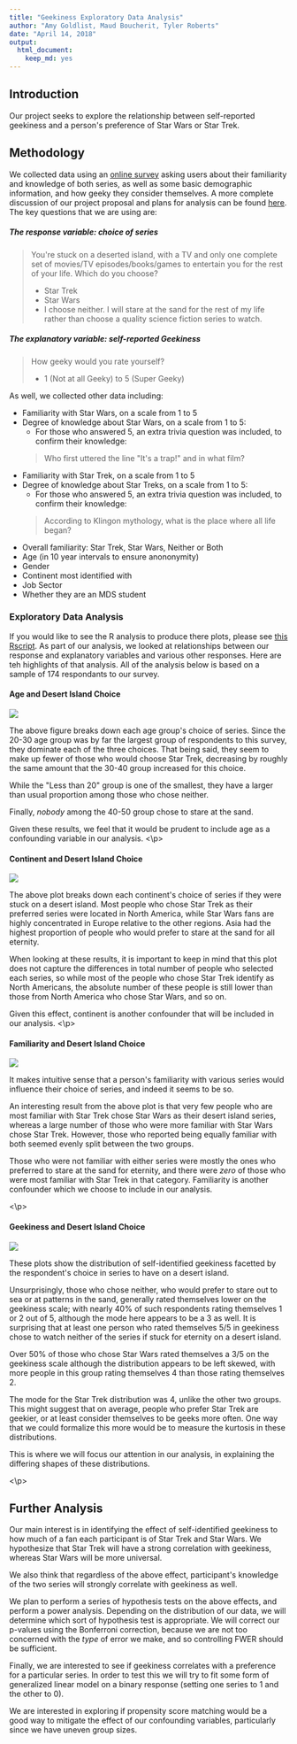 ```yaml
---
title: "Geekiness Exploratory Data Analysis"
author: "Amy Goldlist, Maud Boucherit, Tyler Roberts"
date: "April 14, 2018"
output:   
  html_document:
    keep_md: yes
---
```






## Introduction

Our project seeks to explore the relationship between self-reported geekiness and a person's preference of Star Wars or Star Trek. 

## Methodology

We collected data using an [online survey](https://goo.gl/forms/Jb3pCN6GVhqziVvt1) asking users about their familiarity and knowledge of both series, as well as some basic demographic information, and how geeky they consider themselves. A more complete discussion of our project proposal and plans for analysis can be found [here](../proposal.md).  The key questions that we are using are:

##### The response variable: choice of series

> You're stuck on a deserted island, with a TV and only one complete set of movies/TV episodes/books/games to entertain you for the rest of your life.  Which do you choose?  
> * Star Trek
> * Star Wars
> * I choose neither.  I will stare at the sand for the rest of my life rather than choose a quality science fiction series to watch.

##### The explanatory variable: self-reported Geekiness

> How geeky would you rate yourself?
> * 1 (Not at all Geeky) to 5 (Super Geeky)


As well, we collected other data including:
* Familiarity with Star Wars, on a scale from 1 to 5
* Degree of knowledge about Star Wars, on a scale from 1 to 5:
  * For those who answered 5, an extra trivia question was included, to confirm their knowledge:
  > Who first uttered the line "It's a trap!" and in what film?
* Familiarity with Star Trek, on a scale from 1 to 5
* Degree of knowledge about Star Treks, on a scale from 1 to 5:
  * For those who answered 5, an extra trivia question was included, to confirm their knowledge:
  > According to Klingon mythology, what is the place where all life began?
* Overall familiarity: Star Trek, Star Wars, Neither or Both
* Age (in 10 year intervals to ensure anononymity)
* Gender
* Continent most identified with
* Job Sector
* Whether they are an MDS student


### Exploratory Data Analysis

If you would like to see the R analysis to produce there plots, please see [this Rscript](../src/image_ag.R).  As part of our analysis, we looked at relationships between our response and explanatory variables and various other responses.  Here are teh highlights of that analysis.  All of the analysis below is based on a sample of 174 respondants to our survey.  


#### Age and Desert Island Choice

![](../results/figures/desert_island-age.png)
<p>
The above figure breaks down each age group's choice of series. Since the 20-30 age group was by far the largest group of respondents to this survey, they dominate each of the three choices. That being said, they seem to make up fewer of those who would choose Star Trek, decreasing by roughly the same amount that the 30-40 group increased for this choice.

While the "Less than 20" group is one of the smallest, they have a larger than usual proportion among those who chose neither.

Finally, *nobody* among the 40-50 group chose to stare at the sand.

Given these results, we feel that it would be prudent to include age as a confounding variable in our analysis.
<\p>

#### Continent and Desert Island Choice

![](../results/figures/desert_island-continent.png)
<p>
The above plot breaks down each continent's choice of series if they were stuck on a desert island.  Most people who chose Star Trek as their preferred series were located in North America, while Star Wars fans are highly concentrated in Europe relative to the other regions. Asia had the highest proportion of people who would prefer to stare at the sand for all eternity. 

When looking at these results, it is important to keep in mind that this plot does not capture the differences in total number of people who selected each series, so while most of the people who chose Star Trek identify as North Americans, the absolute number of these people is still lower than those from North America who chose Star Wars, and so on.

Given this effect, continent is another confounder that will be included in our analysis.
<\p>

#### Familiarity and Desert Island Choice

![](../results/figures/desert_island-familiarity.png)

<p>
It makes intuitive sense that a person's familiarity with various series would influence their choice of series, and indeed it seems to be so.

An interesting result from the above plot is that very few people who are most familiar with Star Trek chose Star Wars as their desert island series, whereas a large number of those who were more familiar with Star Wars chose Star Trek. However, those who reported being equally familiar with both seemed evenly split between the two groups. 

Those who were not familiar with either series were mostly the ones who preferred to stare at the sand for eternity, and there were *zero* of those who were most familiar with Star Trek in that category.  Familiarity is another confounder which we choose to include in our analysis.

<\p>

#### Geekiness and Desert Island Choice

![](../results/figures/desert_island-geekiness.png)

<p>
These plots show the distribution of self-identified geekiness facetted by the respondent's choice in series to have on a desert island.

Unsurprisingly, those who chose neither, who would prefer to stare out to sea or at patterns in the sand, generally rated themselves lower on the geekiness scale; with nearly 40% of such respondents rating themselves 1 or 2 out of 5, although the mode here appears to be a 3 as well. It is surprising that at least one person who rated themselves  5/5 in geekiness chose to watch neither of the series if stuck for eternity on a desert island.

Over 50% of those who chose Star Wars rated themselves a 3/5 on the geekiness scale although the distribution appears to be left skewed, with more people in this group rating themselves 4 than those rating themselves 2.

The mode for the Star Trek distribution was 4, unlike the other two groups. This might suggest that on average, people who prefer Star Trek are geekier, or at least consider themselves to be geeks more often. One way that we could formalize this more would be to measure the kurtosis in these distributions.

This is where we will focus our attention in our analysis, in explaining the differing shapes of these distributions.

<\p>

## Further Analysis 

Our main interest is in identifying the effect of self-identified geekiness to how much of a fan each participant is of Star Trek and Star Wars. We hypothesize that Star Trek will have a strong correlation with geekiness, whereas Star Wars will be more universal.

We also think that regardless of the above effect, participant's knowledge of the two series will strongly correlate with geekiness as well.

We plan to perform a series of hypothesis tests on the above effects, and perform a power analysis. Depending on the distribution of our data, we will determine which sort of hypothesis test is appropriate. We will correct our p-values using the Bonferroni correction, because we are not too concerned with the *type* of error we make, and so controlling FWER should be sufficient.

Finally, we are interested to see if geekiness correlates with a preference for a particular series. In order to test this we will try to fit some form of generalized linear model on a binary response (setting one series to 1 and the other to 0).  

We are interested in exploring if propensity score matching would be a good way to mitigate the effect of our confounding variables, particularly since we have uneven group sizes.
